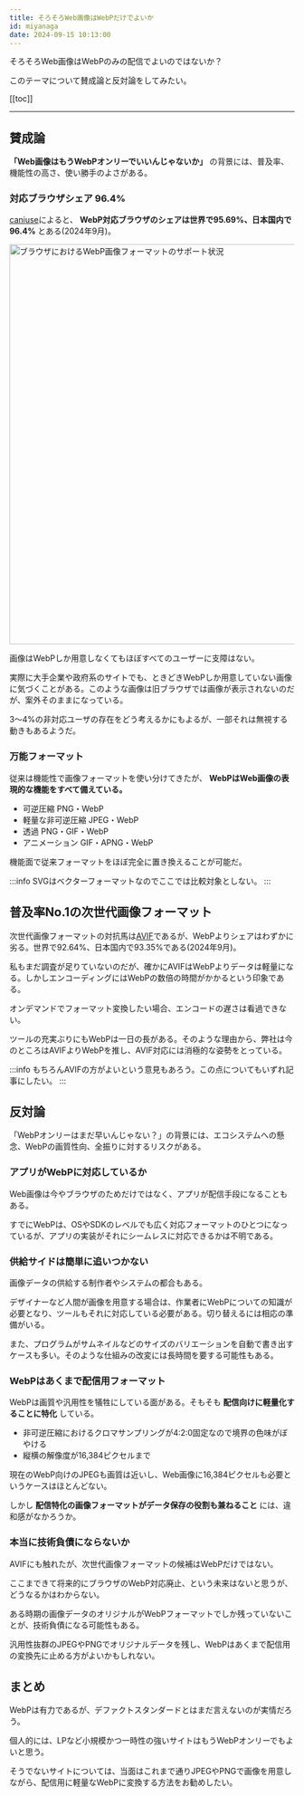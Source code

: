 ```yaml
---
title: そろそろWeb画像はWebPだけでよいか
id: miyanaga
date: 2024-09-15 10:13:00
---
```


そろそろWeb画像はWebPのみの配信でよいのではないか？

このテーマについて賛成論と反対論をしてみたい。

[[toc]]

---

## 賛成論

**「Web画像はもうWebPオンリーでいいんじゃないか」** の背景には、普及率、機能性の高さ、使い勝手のよさがある。

### 対応ブラウザシェア 96.4%

[caniuse](https://caniuse.com/webp)によると、 **WebP対応ブラウザのシェアは世界で95.69%、日本国内で96.4%** とある(2024年9月)。

<img src="https://assets.ideamans.com/miyanaga/images/2024/09/web-p-image-format-browser-support.png" alt="ブラウザにおけるWebP画像フォーマットのサポート状況" width="1600" height="707" />

画像はWebPしか用意しなくてもほぼすべてのユーザーに支障はない。

実際に大手企業や政府系のサイトでも、ときどきWebPしか用意していない画像に気づくことがある。このような画像は旧ブラウザでは画像が表示されないのだが、案外そのままになっている。

3〜4%の非対応ユーザの存在をどう考えるかにもよるが、一部それは無視する動きもあるようだ。

### 万能フォーマット

従来は機能性で画像フォーマットを使い分けてきたが、 **WebPはWeb画像の表現的な機能をすべて備えている。**

- 可逆圧縮 PNG・WebP
- 軽量な非可逆圧縮 JPEG・WebP
- 透過 PNG・GIF・WebP
- アニメーション GIF・APNG・WebP

機能面で従来フォーマットをほぼ完全に置き換えることが可能だ。

:::info
SVGはベクターフォーマットなのでここでは比較対象としない。
:::

## 普及率No.1の次世代画像フォーマット

次世代画像フォーマットの対抗馬は[AVIF](https://caniuse.com/avif)であるが、WebPよりシェアはわずかに劣る。世界で92.64%、日本国内で93.35%である(2024年9月)。

私もまだ調査が足りていないのだが、確かにAVIFはWebPよりデータは軽量になる。しかしエンコーディングにはWebPの数倍の時間がかかるという印象である。

オンデマンドでフォーマット変換したい場合、エンコードの遅さは看過できない。

ツールの充実ぶりにもWebPは一日の長がある。そのような理由から、弊社は今のところはAVIFよりWebPを推し、AVIF対応には消極的な姿勢をとっている。

:::info
もちろんAVIFの方がよいという意見もあろう。この点についてもいずれ記事にしたい。
:::

## 反対論

「WebPオンリーはまだ早いんじゃない？」の背景には、エコシステムへの懸念、WebPの画質性向、全振りに対するリスクがある。

### アプリがWebPに対応しているか

Web画像は今やブラウザのためだけではなく、アプリが配信手段になることもある。

すでにWebPは、OSやSDKのレベルでも広く対応フォーマットのひとつになっているが、アプリの実装がそれにシームレスに対応できるかは不明である。

### 供給サイドは簡単に追いつかない

画像データの供給する制作者やシステムの都合もある。

デザイナーなど人間が画像を用意する場合は、作業者にWebPについての知識が必要となり、ツールもそれに対応している必要がある。切り替えるには相応の準備がいる。

また、プログラムがサムネイルなどのサイズのバリエーションを自動で書き出すケースも多い。そのような仕組みの改変には長時間を要する可能性もある。

### WebPはあくまで配信用フォーマット

WebPは画質や汎用性を犠牲にしている面がある。そもそも **配信向けに軽量化することに特化** している。

- 非可逆圧縮におけるクロマサンプリングが4:2:0固定なので境界の色味がぼやける
- 縦横の解像度が16,384ピクセルまで

現在のWebP向けのJPEGも画質は近いし、Web画像に16,384ピクセルも必要というケースはほとんどない。

しかし **配信特化の画像フォーマットがデータ保存の役割も兼ねること** には、違和感がなかろうか。

### 本当に技術負債にならないか

AVIFにも触れたが、次世代画像フォーマットの候補はWebPだけではない。

ここまできて将来的にブラウザのWebP対応廃止、という未来はないと思うが、どうなるかはわからない。

ある時期の画像データのオリジナルがWebPフォーマットでしか残っていないことが、技術負債になる可能性もある。

汎用性抜群のJPEGやPNGでオリジナルデータを残し、WebPはあくまで配信用の変換先に止める方がよいかもしれない。

## まとめ

WebPは有力であるが、デファクトスタンダードとはまだ言えないのが実情だろう。

個人的には、LPなど小規模かつ一時性の強いサイトはもうWebPオンリーでもよいと思う。

そうでないサイトについては、当面はこれまで通りJPEGやPNGで画像を用意しながら、配信用に軽量なWebPに変換する方法をお勧めしたい。

